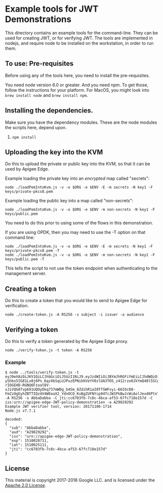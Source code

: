# Example tools for JWT Demonstrations

This directory contains an example tools for the command-line. They can be used for creating JWT, or for verifying JWT.
The tools are implemented in nodejs, and require node to be installed on the workstation, in order to run them.

## To use: Pre-requisites

Before using any of the tools here, you need to install the pre-requisites.

You need node version 6.0 or greater. And you need npm.
To get those, follow the instructions for your platform.
For MacOS, you might look into `brew install node` and `brew install npm`.

## Installing the dependencies.

Make sure you have the dependency modules. These are the node modules the scripts here, depend upon.

1. `npm install`



## Uploading the key into the KVM

Do this to upload the private or public key into the KVM, so that it can be used by Apigee Edge.

Example loading the private key into an _encrypted_ map called "secrets":
```
node ./loadPemIntoKvm.js -v -o $ORG -e $ENV -E -m secrets -N key1 -F keys/private-pkcs8.pem
```

Example loading the public key into a map called "non-secrets":
```
node ./loadPemIntoKvm.js -v -o $ORG -e $ENV -m non-secrets -N key1 -F keys/public.pem
```

You need to do this prior to using some of the flows in this demonstration.

If you are using OPDK, then you may need to use the -T option on that command line:
```
node ./loadPemIntoKvm.js -v -o $ORG -e $ENV -E -m secrets -N key1 -F keys/private-pkcs8.pem -T
node ./loadPemIntoKvm.js -v -o $ORG -e $ENV -m non-secrets -N key1 -F keys/public.pem -T
```

This tells the script to not use the token endpoint when authenticating to the management server. 



## Creating a token

Do this to create a token that you would like to send to Apigee Edge for verification.

```
node ./create-token.js -A RS256 -s subject -i issuer -a audience
```


## Verifying a token

Do this to verify a token generated by the Apigee Edge proxy.

```
node ./verify-token.js -t token -A RS256
```

### Example

```
$ node ../tools/verify-token.js -t eyJ0eXAiOiJKV1QiLCJhbGciOiJSUzI1NiJ9.eyJzdWIiOiJBYmJhRGFiYmEiLCJhdWQiOiJBMjk4MjkyOTIiLCJpc3MiOiJ1cm46Ly9hcGlnZWUtZWRnZS1KV1QtcG9saWN5LWRlbW9uc3RyYXRpb24iLCJleHAiOjE1MTAwMjg3MTEsImlhdCI6MTUxMDAyNTExMSwianRpIjoiY2M2NzAzZmItN2M4Yy00YmNhLWFmNTMtNjdmYzcxOGUxNTdkIn0.bnSLyzdQqJn5fHbjFyd4iNPX1q5TIZ5MwmeM7PHzVrwW-yShbx5IG81Lx0j6Pn_6qz4bSqLUJPuzEPNikKVeYV0zlUA3TO5_z412rzo0JkYmQ48l5SCgrPzDXLg6JsUv6FBfupGPnyrtMJT0DhnQXO4m_tkwG2lR_zJGMkI7G-rIOGEHD-RGNQ6Fzoat8V-xJiVQG07vp691UQOyDkq737mWDg_b4Sm_8ZdihR1aI0TfSWFvyi-66IOc00-FmZzOgEyhZBTTIQz4V4WEeaX2_YdnOCO_KvBgZUFNYcp94TcJW1PkBwJcWiAolJexd6PtnTVOnRhoDgmjedhAMrVU_w -A RS256 -s AbbaDabba -C jti:cc6703fb-7c8c-4bca-af53-67fc718e157d -C iss:urn://apigee-edge-JWT-policy-demonstration -a A29829292
Example JWT verifier tool, version: 20171106-1714
Node.js v7.7.1

decoded:
{
  "sub": "AbbaDabba",
  "aud": "A29829292",
  "iss": "urn://apigee-edge-JWT-policy-demonstration",
  "exp": 1510028711,
  "iat": 1510025111,
  "jti": "cc6703fb-7c8c-4bca-af53-67fc718e157d"
}

```




## License

This material is copyright 2017-2018 Google LLC.
and is licensed under the [Apache 2.0 License](LICENSE).
